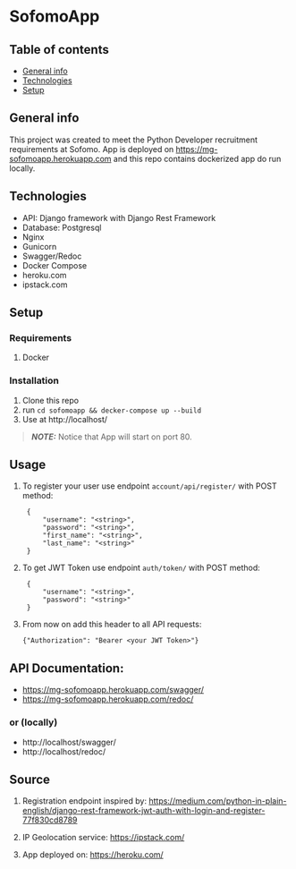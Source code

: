 # SofomoApp

## Table of contents
* [General info](#general-info)
* [Technologies](#technologies)
* [Setup](#setup)

## General info
This project was created to meet the Python Developer recruitment requirements at Sofomo.
App is deployed on https://mg-sofomoapp.herokuapp.com and this repo contains dockerized app do run locally.

## Technologies
- API: Django framework with Django Rest Framework
- Database: Postgresql
- Nginx
- Gunicorn
- Swagger/Redoc
- Docker Compose
- heroku.com
- ipstack.com

## Setup

### Requirements
1. Docker

### Installation
1. Clone this repo
3. run `cd sofomoapp && decker-compose up --build`
4. Use at http://localhost/

> **_NOTE:_**  Notice that App will start on port 80.

## Usage
1. To register your user use endpoint `account/api/register/` with POST method:
        
        {
            "username": "<string>",
            "password": "<string>",
            "first_name": "<string>",
            "last_name": "<string>"
        }

2. To get JWT Token use endpoint `auth/token/` with POST method:
        
        {
            "username": "<string>",
            "password": "<string>"
        }

 3. From now on add this header to all API requests:
        
        {"Authorization": "Bearer <your JWT Token>"}


## API Documentation:

- https://mg-sofomoapp.herokuapp.com/swagger/
- https://mg-sofomoapp.herokuapp.com/redoc/

### or (locally)

- http://localhost/swagger/
- http://localhost/redoc/


## Source 

1. Registration endpoint inspired by:
https://medium.com/python-in-plain-english/django-rest-framework-jwt-auth-with-login-and-register-77f830cd8789

2. IP Geolocation service:
https://ipstack.com/

3. App deployed on:
https://heroku.com/